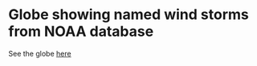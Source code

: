 # Globe showing named wind storms from NOAA database

See the globe [here](http://shiny.ractuary.com:3838/storms-globe/)
